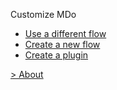 Customize MDo

- [Use a different flow](/customize/use_flow.md)
- [Create a new flow](/customize/create_flow.md)
- [Create a plugin](/customize/create_plugin.md)

[> About](/about/)
